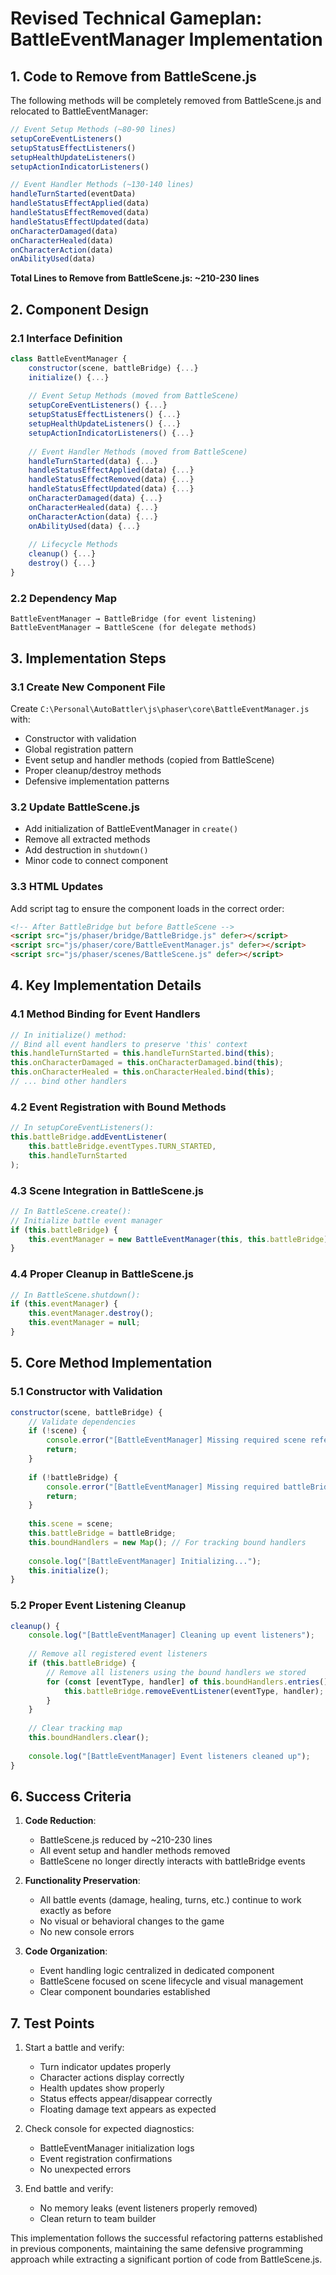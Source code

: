 # Revised Technical Gameplan: BattleEventManager Implementation

## 1. Code to Remove from BattleScene.js

The following methods will be completely removed from BattleScene.js and relocated to BattleEventManager:

```javascript
// Event Setup Methods (~80-90 lines)
setupCoreEventListeners()
setupStatusEffectListeners() 
setupHealthUpdateListeners()
setupActionIndicatorListeners()

// Event Handler Methods (~130-140 lines)
handleTurnStarted(eventData)
handleStatusEffectApplied(data)
handleStatusEffectRemoved(data)
handleStatusEffectUpdated(data)
onCharacterDamaged(data)
onCharacterHealed(data)
onCharacterAction(data)
onAbilityUsed(data)
```

**Total Lines to Remove from BattleScene.js: ~210-230 lines**

## 2. Component Design

### 2.1 Interface Definition
```javascript
class BattleEventManager {
    constructor(scene, battleBridge) {...}
    initialize() {...}
    
    // Event Setup Methods (moved from BattleScene)
    setupCoreEventListeners() {...}
    setupStatusEffectListeners() {...}
    setupHealthUpdateListeners() {...}
    setupActionIndicatorListeners() {...}
    
    // Event Handler Methods (moved from BattleScene)
    handleTurnStarted(data) {...}
    handleStatusEffectApplied(data) {...}
    handleStatusEffectRemoved(data) {...}
    handleStatusEffectUpdated(data) {...}
    onCharacterDamaged(data) {...}
    onCharacterHealed(data) {...}
    onCharacterAction(data) {...}
    onAbilityUsed(data) {...}
    
    // Lifecycle Methods
    cleanup() {...}
    destroy() {...}
}
```

### 2.2 Dependency Map
```
BattleEventManager → BattleBridge (for event listening)
BattleEventManager → BattleScene (for delegate methods)
```

## 3. Implementation Steps

### 3.1 Create New Component File
Create `C:\Personal\AutoBattler\js\phaser\core\BattleEventManager.js` with:
- Constructor with validation
- Global registration pattern
- Event setup and handler methods (copied from BattleScene)
- Proper cleanup/destroy methods
- Defensive implementation patterns

### 3.2 Update BattleScene.js
- Add initialization of BattleEventManager in `create()`
- Remove all extracted methods
- Add destruction in `shutdown()`
- Minor code to connect component

### 3.3 HTML Updates
Add script tag to ensure the component loads in the correct order:
```html
<!-- After BattleBridge but before BattleScene -->
<script src="js/phaser/bridge/BattleBridge.js" defer></script>
<script src="js/phaser/core/BattleEventManager.js" defer></script>
<script src="js/phaser/scenes/BattleScene.js" defer></script>
```

## 4. Key Implementation Details

### 4.1 Method Binding for Event Handlers
```javascript
// In initialize() method:
// Bind all event handlers to preserve 'this' context
this.handleTurnStarted = this.handleTurnStarted.bind(this);
this.onCharacterDamaged = this.onCharacterDamaged.bind(this);
this.onCharacterHealed = this.onCharacterHealed.bind(this);
// ... bind other handlers
```

### 4.2 Event Registration with Bound Methods
```javascript
// In setupCoreEventListeners():
this.battleBridge.addEventListener(
    this.battleBridge.eventTypes.TURN_STARTED, 
    this.handleTurnStarted
);
```

### 4.3 Scene Integration in BattleScene.js
```javascript
// In BattleScene.create():
// Initialize battle event manager
if (this.battleBridge) {
    this.eventManager = new BattleEventManager(this, this.battleBridge);
}
```

### 4.4 Proper Cleanup in BattleScene.js
```javascript
// In BattleScene.shutdown():
if (this.eventManager) {
    this.eventManager.destroy();
    this.eventManager = null;
}
```

## 5. Core Method Implementation

### 5.1 Constructor with Validation
```javascript
constructor(scene, battleBridge) {
    // Validate dependencies
    if (!scene) {
        console.error("[BattleEventManager] Missing required scene reference");
        return;
    }
    
    if (!battleBridge) {
        console.error("[BattleEventManager] Missing required battleBridge reference");
        return;
    }
    
    this.scene = scene;
    this.battleBridge = battleBridge;
    this.boundHandlers = new Map(); // For tracking bound handlers
    
    console.log("[BattleEventManager] Initializing...");
    this.initialize();
}
```

### 5.2 Proper Event Listening Cleanup
```javascript
cleanup() {
    console.log("[BattleEventManager] Cleaning up event listeners");
    
    // Remove all registered event listeners
    if (this.battleBridge) {
        // Remove all listeners using the bound handlers we stored
        for (const [eventType, handler] of this.boundHandlers.entries()) {
            this.battleBridge.removeEventListener(eventType, handler);
        }
    }
    
    // Clear tracking map
    this.boundHandlers.clear();
    
    console.log("[BattleEventManager] Event listeners cleaned up");
}
```

## 6. Success Criteria

1. **Code Reduction**: 
   - BattleScene.js reduced by ~210-230 lines
   - All event setup and handler methods removed
   - BattleScene no longer directly interacts with battleBridge events

2. **Functionality Preservation**:
   - All battle events (damage, healing, turns, etc.) continue to work exactly as before
   - No visual or behavioral changes to the game
   - No new console errors

3. **Code Organization**:
   - Event handling logic centralized in dedicated component
   - BattleScene focused on scene lifecycle and visual management
   - Clear component boundaries established

## 7. Test Points

1. Start a battle and verify:
   - Turn indicator updates properly
   - Character actions display correctly
   - Health updates show properly
   - Status effects appear/disappear correctly
   - Floating damage text appears as expected

2. Check console for expected diagnostics:
   - BattleEventManager initialization logs
   - Event registration confirmations
   - No unexpected errors

3. End battle and verify:
   - No memory leaks (event listeners properly removed)
   - Clean return to team builder

This implementation follows the successful refactoring patterns established in previous components, maintaining the same defensive programming approach while extracting a significant portion of code from BattleScene.js.